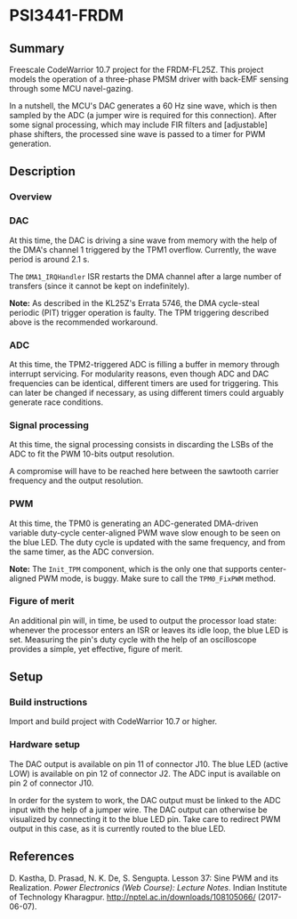 # PSI3441-FRDM

## Summary

Freescale CodeWarrior 10.7 project for the FRDM-FL25Z. This project models the operation of a three-phase PMSM driver with back-EMF sensing through some MCU navel-gazing.

In a nutshell, the MCU's DAC generates a 60 Hz sine wave, which is then sampled by the ADC (a jumper wire is required for this connection). After some signal processing, which may include FIR filters and [adjustable] phase shifters, the processed sine wave is passed to a timer for PWM generation.


## Description

### Overview


### DAC

At this time, the DAC is driving a sine wave from memory with the help of the DMA's channel 1 triggered by the TPM1 overflow. Currently, the wave period is around 2.1 s.

The `DMA1_IRQHandler` ISR restarts the DMA channel after a large number of transfers (since it cannot be kept on indefinitely).

**Note:** As described in the KL25Z's Errata 5746, the DMA cycle-steal periodic (PIT) trigger operation is faulty. The TPM triggering described above is the recommended workaround.


### ADC

At this time, the TPM2-triggered ADC is filling a buffer in memory through interrupt servicing. For modularity reasons, even though ADC and DAC frequencies can be identical, different timers are used for triggering. This can later be changed if necessary, as using different timers could arguably generate race conditions.


### Signal processing

At this time, the signal processing consists in discarding the LSBs of the ADC to fit the PWM 10-bits output resolution.

A compromise will have to be reached here between the sawtooth carrier frequency and the output resolution.


### PWM

At this time, the TPM0 is generating an ADC-generated DMA-driven variable duty-cycle center-aligned PWM wave slow enough to be seen on the blue LED. The duty cycle is updated with the same frequency, and from the same timer, as the ADC conversion.

**Note:** The `Init_TPM` component, which is the only one that supports center-aligned PWM mode, is buggy. Make sure to call the `TPM0_FixPWM` method.


### Figure of merit

An additional pin will, in time, be used to output the processor load state: whenever the processor enters an ISR or leaves its idle loop, the blue LED is set. Measuring the pin's duty cycle with the help of an oscilloscope provides a simple, yet effective, figure of merit.


## Setup

### Build instructions

Import and build project with CodeWarrior 10.7 or higher.


### Hardware setup

The DAC output is available on pin 11 of connector J10. The blue LED (active LOW) is available on pin 12 of connector J2. The ADC input is available on pin 2 of connector J10.

In order for the system to work, the DAC output must be linked to the ADC input with the help of a jumper wire. The DAC output can otherwise be visualized by connecting it to the blue LED pin. Take care to redirect PWM output in this case, as it is currently routed to the blue LED.


## References

D. Kastha, D. Prasad, N. K. De, S. Sengupta. Lesson 37: Sine PWM and its Realization. *Power Electronics (Web Course): Lecture Notes*. Indian Institute of Technology Kharagpur. http://nptel.ac.in/downloads/108105066/ (2017-06-07).
